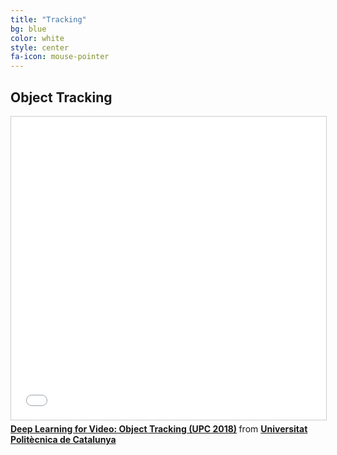 ```yaml
---
title: "Tracking"
bg: blue
color: white
style: center
fa-icon: mouse-pointer
---
```



## Object Tracking

<iframe src="//www.slideshare.net/slideshow/embed_code/key/3tbNgQYkmEpRji" width="595" height="485" frameborder="0" marginwidth="0" marginheight="0" scrolling="no" style="border:1px solid #CCC; border-width:1px; margin-bottom:5px; max-width: 100%;" allowfullscreen> </iframe> <div style="margin-bottom:5px"> <strong> <a href="//www.slideshare.net/xavigiro/deep-learning-for-video-object-tracking-upc-2018" title="Deep Learning for Video: Object Tracking (UPC 2018)" target="_blank">Deep Learning for Video: Object Tracking (UPC 2018)</a> </strong> from <strong><a href="//www.slideshare.net/xavigiro" target="_blank">Universitat Politècnica de Catalunya</a></strong> </div>

